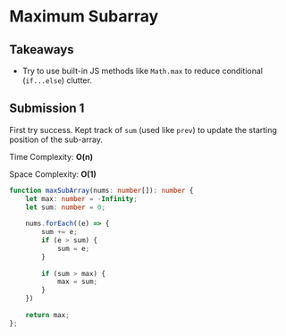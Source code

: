 # Maximum Subarray

## Takeaways

* Try to use built-in JS methods like `Math.max` to reduce conditional (`if...else`) clutter.

## Submission 1

First try success. Kept track of `sum` (used like `prev`) to update the starting position of the sub-array. 

Time Complexity: **O(n)**

Space Complexity: **O(1)**

```typescript
function maxSubArray(nums: number[]): number {
    let max: number = -Infinity;
    let sum: number = 0;
    
    nums.forEach((e) => {
        sum += e;
        if (e > sum) {
            sum = e;
        }
        
        if (sum > max) {
            max = sum;
        }
    })
    
    return max;
};
```

